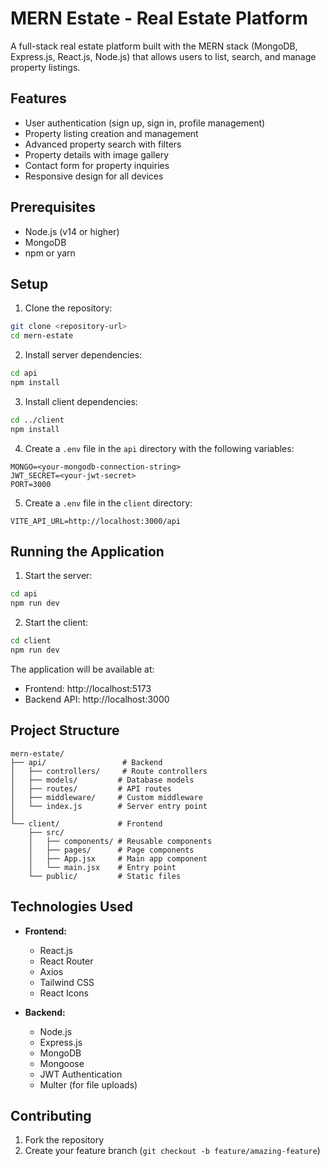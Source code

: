 # MERN Estate - Real Estate Platform

A full-stack real estate platform built with the MERN stack (MongoDB, Express.js, React.js, Node.js) that allows users to list, search, and manage property listings.

## Features

- User authentication (sign up, sign in, profile management)
- Property listing creation and management
- Advanced property search with filters
- Property details with image gallery
- Contact form for property inquiries
- Responsive design for all devices

## Prerequisites

- Node.js (v14 or higher)
- MongoDB
- npm or yarn

## Setup

1. Clone the repository:
```bash
git clone <repository-url>
cd mern-estate
```

2. Install server dependencies:
```bash
cd api
npm install
```

3. Install client dependencies:
```bash
cd ../client
npm install
```

4. Create a `.env` file in the `api` directory with the following variables:
```
MONGO=<your-mongodb-connection-string>
JWT_SECRET=<your-jwt-secret>
PORT=3000
```

5. Create a `.env` file in the `client` directory:
```
VITE_API_URL=http://localhost:3000/api
```

## Running the Application

1. Start the server:
```bash
cd api
npm run dev
```

2. Start the client:
```bash
cd client
npm run dev
```

The application will be available at:
- Frontend: http://localhost:5173
- Backend API: http://localhost:3000

## Project Structure

```
mern-estate/
├── api/                 # Backend
│   ├── controllers/     # Route controllers
│   ├── models/         # Database models
│   ├── routes/         # API routes
│   ├── middleware/     # Custom middleware
│   └── index.js        # Server entry point
│
└── client/             # Frontend
    ├── src/
    │   ├── components/ # Reusable components
    │   ├── pages/      # Page components
    │   ├── App.jsx     # Main app component
    │   └── main.jsx    # Entry point
    └── public/         # Static files
```

## Technologies Used

- **Frontend:**
  - React.js
  - React Router
  - Axios
  - Tailwind CSS
  - React Icons

- **Backend:**
  - Node.js
  - Express.js
  - MongoDB
  - Mongoose
  - JWT Authentication
  - Multer (for file uploads)

## Contributing

1. Fork the repository
2. Create your feature branch (`git checkout -b feature/amazing-feature`)



